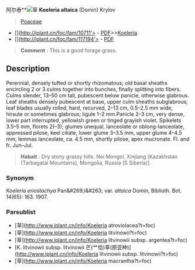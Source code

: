 阿尔泰**<img src=http://flora.huh.harvard.edu/FloraData/002/Vol22/CH/ch-qia-14.gif>草 **Koeleria altaica** (Domin) Krylov

> [Poaceae](http://www.iplant.cn/info/Poaceae?t=foc)
* [](http://iplant.cn/foc/fam/10711'> - [PDF](http://iplant.cn/foc/pdf/Poaceae.pdf)>>[Koeleria](http://www.iplant.cn/info/Koeleria?t=foc)
* [](http://iplant.cn/foc/fam/117194'> - [PDF](http://www.iplant.cn/foc/pdf/Koeleria.pdf)

> **Comment** : 
> This is a good forage grass.

## Description

Perennial, densely tufted or shortly rhizomatous; old basal sheaths encircling 2 or 3 culms together into bunches, finally splitting into fibers. Culms slender, 13–50 cm tall, pubescent below panicle, otherwise glabrous. Leaf sheaths densely pubescent at base, upper culm sheaths subglabrous; leaf blades usually rolled, hard, recurved, 2–13 cm, 0.5–2.5 mm wide, hirsute or sometimes glabrous; ligule 1–2 mm.Panicle 2–3 cm, very dense, lower part interrupted, yellowish green or tinged grayish violet. Spikelets 3.5–5 mm, florets 2(–3); glumes unequal, lanceolate or oblong-lanceolate, appressed pilose, keel ciliate, lower glume 3–3.5 mm, upper glume 4–4.5 mm; lemmas lanceolate, ca. 4.5 mm, shortly pilose, apex mucronate. Fl. and fr. Jun–Jul.

> **Habait** : 
> Dry stony grassy hills. Nei Mongol, Xinjiang [Kazakhstan (Tarbagatai Mountains), Mongolia, Russia (S Siberia)].

### Synonym
*Koeleria eriostachya* Pan&amp;#269;i&amp;#263; var. *altaica* Domin, Biblioth. Bot. 14(65): 163. 1907.

### Parsublist

* [草](http://www.iplant.cn/info/Koeleria atroviolacea?t=foc)
* [草](http://www.iplant.cn/info/Koeleria litvinowii?t=foc)
* [草](http://www.iplant.cn/info/Koeleria litvinowii subsp. argentea?t=foc)
* [K.  litvinowii subsp. litvinowii  芒(艹恰)草(原亚种)](http://www.iplant.cn/info/Koeleria litvinowii subsp. litvinowii?t=foc)
* [草](http://www.iplant.cn/info/Koeleria macrantha?t=foc)
